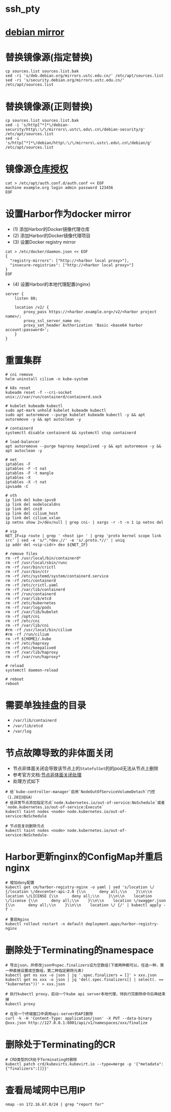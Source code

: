 # ssh_pty

# [debian mirror](https://www.debian.org/mirror/sponsors)

# 替换镜像源(指定替换)

```shell
cp sources.list sources.list.bak
sed -ri 's/deb.debian.org/mirrors.ustc.edu.cn/' /etc/apt/sources.list
sed -ri 's/security.debian.org/mirrors.ustc.edu.cn/' /etc/apt/sources.list
```

# 替换镜像源(正则替换)

```shell
cp sources.list sources.list.bak
sed -i 's/http[^*]*\/debian-security/http\:\/\/mirrors\.ustc\.edu\.cn\/debian-security/g' /etc/apt/sources.list
sed -i 's/http[^*]*\/debian/http\:\/\/mirrors\.ustc\.edu\.cn\/debian/g' /etc/apt/sources.list
```

# 镜像源[仓库授权](https://manpages.debian.org/testing/apt/apt_auth.conf.5.en.html)

```shell
cat > /etc/apt/auth.conf.d/auth.conf << EOF
machine example.org login admin password 123456
EOF
```

# 设置Harbor作为docker mirror

- (1) 添加Harbor的Docker镜像代理仓库
- (2) 添加Harbor的Docker镜像代理项目
- (3) 设置Docker registry mirror

```shell
cat > /etc/docker/daemon.json << EOF
{
  "registry-mirrors": ["http://<harbor local proxy>"],
  "insecure-registries": ["http://<harbor local proxy>"]
}
EOF
```

- (4) 设置Harbor的本地代理配置(nginx)

```text
server {
    listen 80;

    location /v2/ {
        proxy_pass https://<harbor.example.org>/v2/<harbor project name>/;
        proxy_ssl_server_name on;
        proxy_set_header Authorization 'Basic <base64 harbor account:password>';
    }
}
```

# 重置集群

```shell
# cni remove
helm uninstall cilium -n kube-system

# k8s reset
kubeadm reset -f --cri-socket unix:///var/run/containerd/containerd.sock

# kubelet kubeadm kubectl
sudo apt-mark unhold kubelet kubeadm kubectl
sudo apt autoremove --purge kubelet kubeadm kubectl -y && apt autoremove -y && apt autoclean -y

# containerd
systemctl disable containerd && systemctl stop containerd

# load-balancer
apt autoremove --purge haproxy keepalived -y && apt autoremove -y && apt autoclean -y

# net
iptables -F
iptables -F -t nat
iptables -F -t mangle
iptables -X
iptables -X -t nat
ipvsadm -C

# vth
ip link del kube-ipvs0
ip link del nodelocaldns
ip link del cni0
ip link del cilium_host
ip link del cilium_vxlan
ip netns show 2>/dev/null | grep cni- | xargs -r -t -n 1 ip netns del

# vip
NET_IF=ip route | grep ' <host ip> ' | grep 'proto kernel scope link src' | sed -e 's/^.*dev.//' -e 's/.proto.*//' | uniq
ip addr del <vip-cidr> dev ${NET_IF}

# remove files
rm -rf /usr/local/bin/containerd*
rm -rf /usr/local/sbin/runc
rm -rf /usr/bin/crictl
rm -rf /usr/bin/ctr
rm -rf /etc/systemd/system/containerd.service
rm -rf /etc/containerd
rm -rf /etc/crictl.yaml
rm -rf /var/lib/containerd
rm -rf /run/containerd
rm -rf /var/lib/etcd
rm -rf /etc/kubernetes
rm -rf /var/log/pods
rm -rf /var/lib/kubelet
rm -rf /opt/cni
rm -rf /etc/cni
rm -rf /var/lib/cni
#rm -rf /usr/local/bin/cilium
#rm -rf /run/cilium
rm -rf ${HOME}/.kube
rm -rf /etc/haproxy
rm -rf /etc/keepalived
rm -rf /var/lib/haproxy
rm -rf /var/run/haproxy*

# reload
systemctl daemon-reload

# reboot
reboot
```

# 需要单独挂盘的目录

- `/var/lib/containerd`
- `/var/lib/etcd`
- `/var/log`

# 节点故障导致的非体面关闭

- 节点非体面关闭会导致该节点上的`StatefulSet`的的pod无法从节点上删除
- 参考官方文档:[节点非体面关闭处理](https://kubernetes.io/zh-cn/docs/concepts/cluster-administration/node-shutdown/#non-graceful-node-shutdown)
- 处理方式如下

```shell
# 给`kube-controller-manager`启用`NodeOutOfServiceVolumeDetach`门控（1.28已经GA）
# 给异常节点添加指定污点`node.kubernetes.io/out-of-service:NoSchedule`或者`node.kubernetes.io/out-of-service:Execute`
kubectl taint nodes <node> node.kubernetes.io/out-of-service:NoSchedule

# 节点恢复则删除污点
kubectl taint nodes <node> node.kubernetes.io/out-of-service:NoSchedule-
```

# Harbor更新nginx的ConfigMap并重启nginx

```shell
# 增加deny配置
kubectl get cm/harbor-registry-nginx -o yaml | sed 's/location \/ {/location \/devcenter-api-2.0 {\\n      deny all;\\n    }\\n\\n    location \/LICENSE {\\n      deny all;\\n    }\\n\\n    location \/license {\\n      deny all;\\n    }\\n\\n    location \/swagger.json {\\n      deny all;\\n    }\\n\\n    location \/ {/' | kubectl apply -f -

# 重启Nginx
kubectl rollout restart -n default deployment.apps/harbor-registry-nginx
```

# 删除处于Terminating的namespace
```shell
# 导出json，并修改json中spec.finalizers设为空数组(下面两种都可以，任选一种，第一种直接设置成空数组，第二种指定删除元素)
kubectl get ns xxx -o json | jq '.spec.finalizers = []' > xxx.json
kubectl get ns xxx -o json | jq 'del(.spec.finalizers[] | select(. == "kubernetes"))' > xxx.json

# 执行kubectl proxy，启动一个kube api server本地代理，待执行完删除命令后再结束掉
kubectl proxy

# 在另一个终端窗口中调用api-server的API删除
curl -k -H 'Content-Type: application/json' -X PUT --data-binary @xxx.json http://127.0.0.1:8001/api/v1/namespaces/xxx/finalize
```

# 删除处于Terminating的CR
```shell
# CRD类型的CR处于Terminating时删除
kubectl patch crd/kubevirts.kubevirt.io --type=merge -p '{"metadata":{"finalizers":[]}}'
```

# 查看局域网中已用IP
```shell
nmap -sn 172.16.67.0/24 | grep "report for"
```